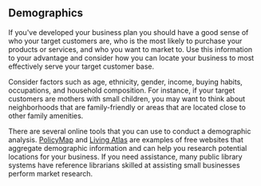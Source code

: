 ## Demographics

If you've developed your business plan you should have a good sense of who your target customers are, who is the most likely to purchase your products or services, and who you want to market to. Use this information to your advantage and consider how you can locate your business to most effectively serve your target customer base.

Consider factors such as age, ethnicity, gender, income, buying habits, occupations, and household composition. For instance, if your target customers are mothers with small children, you may want to think about neighborhoods that are family-friendly or areas that are located close to other family amenities.

There are several online tools that you can use to conduct a demographic analysis.  [PolicyMap](https://www.policymap.com/) and [Living Atlas](https://livingatlas.arcgis.com/en/home/) are examples of free websites that aggregate demographic information and can help you research potential locations for your business. If you need assistance, many public library systems have reference librarians skilled at assisting small businesses perform market research.
